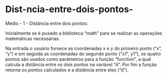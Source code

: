 # Dist-ncia-entre-dois-pontos-
Médio - 1 - Distância entre dois pontos: 

Inicialmente se é puxado a biblioteca “math” para se realizar as operações matemáticas necessárias. 

Na entrada o usuário fornece as coordenadas x e y do primeiro ponto (“x”, “y”) e em seguida as coordenadas do segundo ponto (“x1”, y1”), os quatro pontos são usados como parâmetros para a função “function”, a qual calcula a distância entre os dois pontos na variável “d”. Por fim a função retorna os pontos calculados e a distância entre eles (“d”). 
